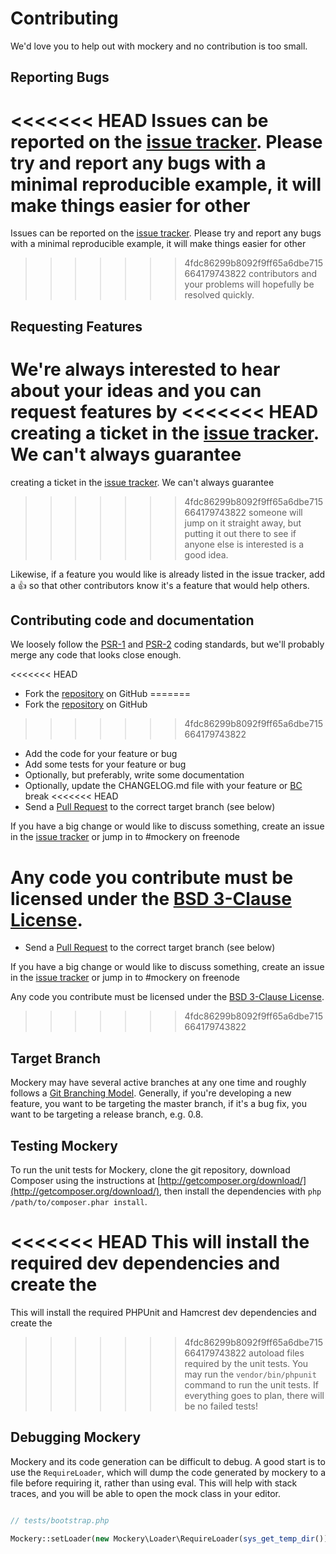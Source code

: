 # Contributing


We'd love you to help out with mockery and no contribution is too small.


## Reporting Bugs

<<<<<<< HEAD
Issues can be reported on the [issue tracker](https://github.com/mockery/mockery/issues). 
Please try and report any bugs with a minimal reproducible example, it will make things easier for other
=======
Issues can be reported on the [issue
tracker](https://github.com/padraic/mockery/issues). Please try and report any
bugs with a minimal reproducible example, it will make things easier for other
>>>>>>> 4fdc86299b8092f9ff65a6dbe715664179743822
contributors and your problems will hopefully be resolved quickly.


## Requesting Features

We're always interested to hear about your ideas and you can request features by
<<<<<<< HEAD
creating a ticket in the [issue tracker](https://github.com/mockery/mockery/issues). We can't always guarantee
=======
creating a ticket in the [issue
tracker](https://github.com/padraic/mockery/issues). We can't always guarantee
>>>>>>> 4fdc86299b8092f9ff65a6dbe715664179743822
someone will jump on it straight away, but putting it out there to see if anyone
else is interested is a good idea.

Likewise, if a feature you would like is already listed in
the issue tracker, add a :+1: so that other contributors know it's a feature
that would help others.


## Contributing code and documentation

We loosely follow the
[PSR-1](https://github.com/php-fig/fig-standards/blob/master/accepted/PSR-1-basic-coding-standard.md)
and
[PSR-2](https://github.com/php-fig/fig-standards/blob/master/accepted/PSR-2-coding-style-guide.md) coding standards,
but we'll probably merge any code that looks close enough.

<<<<<<< HEAD
* Fork the [repository](https://github.com/mockery/mockery) on GitHub
=======
* Fork the [repository](https://github.com/padraic/mockery) on GitHub
>>>>>>> 4fdc86299b8092f9ff65a6dbe715664179743822
* Add the code for your feature or bug
* Add some tests for your feature or bug
* Optionally, but preferably, write some documentation 
* Optionally, update the CHANGELOG.md file with your feature or
  [BC](http://en.wikipedia.org/wiki/Backward_compatibility) break
<<<<<<< HEAD
* Send a [Pull Request](https://help.github.com/articles/creating-a-pull-request) to the
  correct target branch (see below)

If you have a big change or would like to discuss something, create an issue in
the [issue tracker](https://github.com/mockery/mockery/issues) or jump in to \#mockery on freenode


Any code you contribute must be licensed under the [BSD 3-Clause License](http://opensource.org/licenses/BSD-3-Clause).
=======
* Send a [Pull
  Request](https://help.github.com/articles/creating-a-pull-request) to the
  correct target branch (see below)

If you have a big change or would like to discuss something, create an issue in
the [issue tracker](https://github.com/padraic/mockery/issues) or jump in to
\#mockery on freenode


Any code you contribute must be licensed under the [BSD 3-Clause
License](http://opensource.org/licenses/BSD-3-Clause).

>>>>>>> 4fdc86299b8092f9ff65a6dbe715664179743822

## Target Branch

Mockery may have several active branches at any one time and roughly follows a
[Git Branching Model](https://igor.io/2013/10/21/git-branching-model.html).
Generally, if you're developing a new feature, you want to be targeting the
master branch, if it's a bug fix, you want to be targeting a release branch,
e.g. 0.8.


## Testing Mockery

To run the unit tests for Mockery, clone the git repository, download Composer using
the instructions at [http://getcomposer.org/download/](http://getcomposer.org/download/),
then install the dependencies with `php /path/to/composer.phar install`.

<<<<<<< HEAD
This will install the required dev dependencies and create the
=======
This will install the required PHPUnit and Hamcrest dev dependencies and create the
>>>>>>> 4fdc86299b8092f9ff65a6dbe715664179743822
autoload files required by the unit tests. You may run the `vendor/bin/phpunit` command
to run the unit tests. If everything goes to plan, there will be no failed tests!


## Debugging Mockery

Mockery and its code generation can be difficult to debug. A good start is to
use the `RequireLoader`, which will dump the code generated by mockery to a file
before requiring it, rather than using eval. This will help with stack traces,
and you will be able to open the mock class in your editor.

``` php

// tests/bootstrap.php

Mockery::setLoader(new Mockery\Loader\RequireLoader(sys_get_temp_dir()));

```
